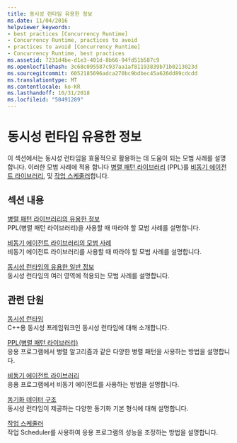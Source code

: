 ```yaml
---
title: 동시성 런타임 유용한 정보
ms.date: 11/04/2016
helpviewer_keywords:
- best practices [Concurrency Runtime]
- Concurrency Runtime, practices to avoid
- practices to avoid [Concurrency Runtime]
- Concurrency Runtime, best practices
ms.assetid: 7231d4be-d1e3-401d-8b66-94fd51b587c9
ms.openlocfilehash: 3c68c095587c937aa1af81193839b71b0213023d
ms.sourcegitcommit: 6052185696adca270bc9bdbec45a626dd89cdcdd
ms.translationtype: MT
ms.contentlocale: ko-KR
ms.lasthandoff: 10/31/2018
ms.locfileid: "50491289"
---
```

# <a name="concurrency-runtime-best-practices"></a>동시성 런타임 유용한 정보

이 섹션에서는 동시성 런타임을 효율적으로 활용하는 데 도움이 되는 모범 사례를 설명합니다. 이러한 모범 사례에 적용 합니다 [병렬 패턴 라이브러리](../../parallel/concrt/parallel-patterns-library-ppl.md) (PPL)를 [비동기 에이전트 라이브러리](../../parallel/concrt/asynchronous-agents-library.md), 및 [작업 스케줄러](../../parallel/concrt/task-scheduler-concurrency-runtime.md)합니다.

## <a name="in-this-section"></a>섹션 내용

[병렬 패턴 라이브러리의 유용한 정보](../../parallel/concrt/best-practices-in-the-parallel-patterns-library.md)<br/>
PPL(병렬 패턴 라이브러리)을 사용할 때 따라야 할 모범 사례를 설명합니다.

[비동기 에이전트 라이브러리의 모범 사례](../../parallel/concrt/best-practices-in-the-asynchronous-agents-library.md)<br/>
비동기 에이전트 라이브러리를 사용할 때 따라야 할 모범 사례를 설명합니다.

[동시성 런타임의 유용한 일반 정보](../../parallel/concrt/general-best-practices-in-the-concurrency-runtime.md)<br/>
동시성 런타임의 여러 영역에 적용되는 모범 사례를 설명합니다.

## <a name="related-sections"></a>관련 단원

[동시성 런타임](../../parallel/concrt/concurrency-runtime.md)<br/>
C++용 동시성 프레임워크인 동시성 런타임에 대해 소개합니다.

[PPL(병렬 패턴 라이브러리)](../../parallel/concrt/parallel-patterns-library-ppl.md)<br/>
응용 프로그램에서 병렬 알고리즘과 같은 다양한 병렬 패턴을 사용하는 방법을 설명합니다.

[비동기 에이전트 라이브러리](../../parallel/concrt/asynchronous-agents-library.md)<br/>
응용 프로그램에서 비동기 에이전트를 사용하는 방법을 설명합니다.

[동기화 데이터 구조](../../parallel/concrt/synchronization-data-structures.md)<br/>
동시성 런타임이 제공하는 다양한 동기화 기본 형식에 대해 설명합니다.

[작업 스케줄러](../../parallel/concrt/task-scheduler-concurrency-runtime.md)<br/>
작업 Scheduler를 사용하여 응용 프로그램의 성능을 조정하는 방법을 설명합니다.

